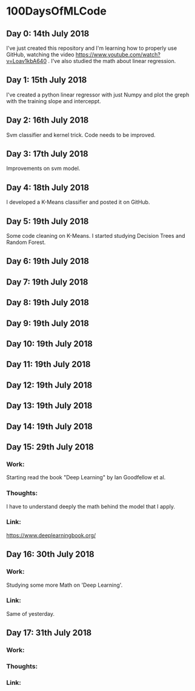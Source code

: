 # 100DaysOfMLCode

## Day 0: 14th July 2018
I've just created this repository and I'm learning how to properly use GitHub, watching the video https://www.youtube.com/watch?v=Loav1kbA640 . I've also studied the math about linear regression. 

## Day 1: 15th July 2018
I've created a python linear regressor with just Numpy and plot the greph with the training slope and interceppt. 

## Day 2: 16th July 2018
Svm classifier and kernel trick. Code needs to be improved. 

## Day 3: 17th July 2018
Improvements on svm model.

## Day 4: 18th July 2018
I developed a K-Means classifier and posted it on GitHub.

## Day 5: 19th July 2018
Some code cleaning on K-Means. I started studying Decision Trees and Random Forest.

## Day 6: 19th July 2018

## Day 7: 19th July 2018

## Day 8: 19th July 2018

## Day 9: 19th July 2018

## Day 10: 19th July 2018

## Day 11: 19th July 2018

## Day 12: 19th July 2018

## Day 13: 19th July 2018

## Day 14: 19th July 2018

## Day 15: 29th July 2018
### Work: 
Starting read the book "Deep Learning" by Ian Goodfellow et al. 
### Thoughts: 
I have to understand deeply the math behind the model that I apply. 
### Link: 
https://www.deeplearningbook.org/

## Day 16: 30th July 2018
### Work: 
Studying some more Math on 'Deep Learning'.
### Link: 
Same of yesterday.

## Day 17: 31th July 2018
### Work: 
### Thoughts: 
### Link: 
